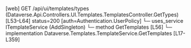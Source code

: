 [web] GET /api/ui/templates/types  (Dataverse.Api.Controllers.UI.Templates.TemplatesController.GetTypes)  [L53–L64] status=200 [auth=Authentication.UserPolicy]
  └─ uses_service ITemplateService (AddSingleton)
    └─ method GetTemplates [L56]
      └─ implementation Dataverse.Templates.TemplateService.GetTemplates [L17-L359]

